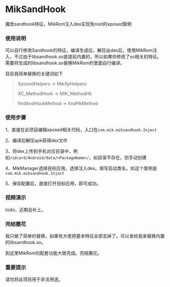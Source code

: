 # MikSandHook
魔改sandhook特征，MikRom注入dex实现免root的xposed案例

### 使用说明
可以自行修改Sandhook的特征，编译生成后，解压出dex后，使用MikRom注入，不过由于libsandhook.so是提前内置的，所以如果你修改了so相关的特征。需要将生成的libsandhook.so替换MikRom的里面自行编译。

目前我简单替换的关键词如下

> XposedHelpers		->		MikXpHelpers
>
> XC_MethodHook	 ->		MIK_MethodHk
>
> findAndHookMethod	->	findHkMethod

### 使用步骤

1、直接在此项目编辑xposed相关代码，入口在`com.mik.miksandhook.Inject`

2、编译后解压apk获得dex文件

3、将dex上传到手机对应目录中，例如`/sdcard/Android/data/<PackageName>/`，如目录不存在，则手动创建

4、MikManager选择目标应用。选择注入dex。填写启动类名，如这个案例是`com.mik.miksandhook.Inject`

5、保存配置后，直接打开目标应用，即可成功。

### 视频演示

todo，近期会补上。

### 

### 完结撒花

我只做了简单的替换，如果有大佬把基本特征全部去掉了。可以发给我来替换内置的libsandhook.so。

到这里MikRom的配套功能大致完成。完结撒花。



### 重要提示

请勿将此项目用于非法用途。
